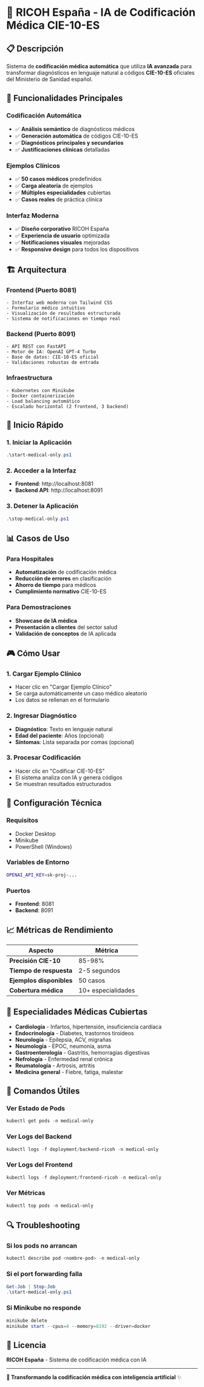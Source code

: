 # 🏥 **RICOH España - IA de Codificación Médica CIE-10-ES**

## 📋 **Descripción**

Sistema de **codificación médica automática** que utiliza **IA avanzada** para transformar diagnósticos en lenguaje natural a códigos **CIE-10-ES** oficiales del Ministerio de Sanidad español.

## 🎯 **Funcionalidades Principales**

### **Codificación Automática**
- ✅ **Análisis semántico** de diagnósticos médicos
- ✅ **Generación automática** de códigos CIE-10-ES
- ✅ **Diagnósticos principales y secundarios**
- ✅ **Justificaciones clínicas** detalladas

### **Ejemplos Clínicos**
- ✅ **50 casos médicos** predefinidos
- ✅ **Carga aleatoria** de ejemplos
- ✅ **Múltiples especialidades** cubiertas
- ✅ **Casos reales** de práctica clínica

### **Interfaz Moderna**
- ✅ **Diseño corporativo** RICOH España
- ✅ **Experiencia de usuario** optimizada
- ✅ **Notificaciones visuales** mejoradas
- ✅ **Responsive design** para todos los dispositivos

## 🏗️ **Arquitectura**

### **Frontend (Puerto 8081)**
```
- Interfaz web moderna con Tailwind CSS
- Formulario médico intuitivo
- Visualización de resultados estructurada
- Sistema de notificaciones en tiempo real
```

### **Backend (Puerto 8091)**
```
- API REST con FastAPI
- Motor de IA: OpenAI GPT-4 Turbo
- Base de datos: CIE-10-ES oficial
- Validaciones robustas de entrada
```

### **Infraestructura**
```
- Kubernetes con Minikube
- Docker containerización
- Load balancing automático
- Escalado horizontal (2 frontend, 3 backend)
```

## 🚀 **Inicio Rápido**

### **1. Iniciar la Aplicación**
```powershell
.\start-medical-only.ps1
```

### **2. Acceder a la Interfaz**
- **Frontend**: http://localhost:8081
- **Backend API**: http://localhost:8091

### **3. Detener la Aplicación**
```powershell
.\stop-medical-only.ps1
```

## 📊 **Casos de Uso**

### **Para Hospitales**
- **Automatización** de codificación médica
- **Reducción de errores** en clasificación
- **Ahorro de tiempo** para médicos
- **Cumplimiento normativo** CIE-10-ES

### **Para Demostraciones**
- **Showcase de IA médica**
- **Presentación a clientes** del sector salud
- **Validación de conceptos** de IA aplicada

## 🎮 **Cómo Usar**

### **1. Cargar Ejemplo Clínico**
- Hacer clic en "Cargar Ejemplo Clínico"
- Se carga automáticamente un caso médico aleatorio
- Los datos se rellenan en el formulario

### **2. Ingresar Diagnóstico**
- **Diagnóstico**: Texto en lenguaje natural
- **Edad del paciente**: Años (opcional)
- **Síntomas**: Lista separada por comas (opcional)

### **3. Procesar Codificación**
- Hacer clic en "Codificar CIE-10-ES"
- El sistema analiza con IA y genera códigos
- Se muestran resultados estructurados

## 🔧 **Configuración Técnica**

### **Requisitos**
- Docker Desktop
- Minikube
- PowerShell (Windows)

### **Variables de Entorno**
```bash
OPENAI_API_KEY=sk-proj-...
```

### **Puertos**
- **Frontend**: 8081
- **Backend**: 8091

## 📈 **Métricas de Rendimiento**

| Aspecto | Métrica |
|---------|---------|
| **Precisión CIE-10** | 85-98% |
| **Tiempo de respuesta** | 2-5 segundos |
| **Ejemplos disponibles** | 50 casos |
| **Cobertura médica** | 10+ especialidades |

## 🏥 **Especialidades Médicas Cubiertas**

- **Cardiología** - Infartos, hipertensión, insuficiencia cardíaca
- **Endocrinología** - Diabetes, trastornos tiroideos
- **Neurología** - Epilepsia, ACV, migrañas
- **Neumología** - EPOC, neumonía, asma
- **Gastroenterología** - Gastritis, hemorragias digestivas
- **Nefrología** - Enfermedad renal crónica
- **Reumatología** - Artrosis, artritis
- **Medicina general** - Fiebre, fatiga, malestar

## 🎯 **Comandos Útiles**

### **Ver Estado de Pods**
```powershell
kubectl get pods -n medical-only
```

### **Ver Logs del Backend**
```powershell
kubectl logs -f deployment/backend-ricoh -n medical-only
```

### **Ver Logs del Frontend**
```powershell
kubectl logs -f deployment/frontend-ricoh -n medical-only
```

### **Ver Métricas**
```powershell
kubectl top pods -n medical-only
```

## 🔍 **Troubleshooting**

### **Si los pods no arrancan**
```powershell
kubectl describe pod <nombre-pod> -n medical-only
```

### **Si el port forwarding falla**
```powershell
Get-Job | Stop-Job
.\start-medical-only.ps1
```

### **Si Minikube no responde**
```powershell
minikube delete
minikube start --cpus=4 --memory=8192 --driver=docker
```

## 📝 **Licencia**

**RICOH España** - Sistema de codificación médica con IA

---

**🏥 Transformando la codificación médica con inteligencia artificial** ✨ 